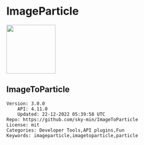 # ImageParticle
<img src="https://raw.githubusercontent.com/sky-min/ImageToParticle/91d1ffdf6714af2848b6921810f82c9c22d6b12d/icon.png" width="128" height="128" />

## ImageToParticle
```properties
Version: 3.0.0
    API: 4.11.0
    Updated: 22-12-2022 05:39:58 UTC
Repo: https://github.com/sky-min/ImageToParticle
License: mit
Categories: Developer Tools,API plugins,Fun
Keywords: imageparticle,imagetoparticle,particle
```